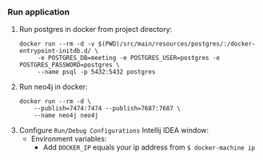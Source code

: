 ### Run application

1. Run postgres in docker from project directory:
   ```
   docker run --rm -d -v $(PWD)/src/main/resources/postgres/:/docker-entrypoint-initdb.d/ \
        -e POSTGRES_DB=meeting -e POSTGRES_USER=postgres -e POSTGRES_PASSWORD=postgres \
        --name psql -p 5432:5432 postgres
   ```
2. Run neo4j in docker:
   ```
   docker run --rm -d \
       --publish=7474:7474 --publish=7687:7687 \
       --name neo4j neo4j
   ```
3. Configure `Run/Debug Configurations` Intellij IDEA window:
    * Environment variables:
        * Add `DOCKER_IP` equals your ip address from `$ docker-machine ip`
